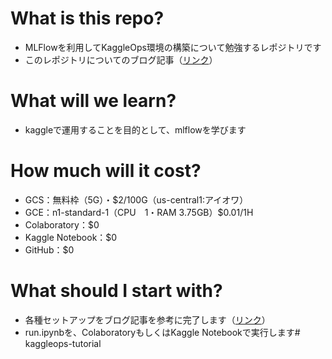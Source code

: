 # What is this repo?
- MLFlowを利用してKaggleOps環境の構築について勉強するレポジトリです
- このレポジトリについてのブログ記事（[リンク](https://recruit.gmo.jp/engineer/jisedai/blog/kaggleops-mlflow/)）

# What will we learn?
- kaggleで運用することを目的として、mlflowを学びます

# How much will it cost?
- GCS：無料枠（5G）・$2/100G（us-central1:アイオワ）
- GCE：n1-standard-1（CPU　1・RAM 3.75GB）$0.01/1H
- Colaboratory：$0
- Kaggle Notebook：$0
- GitHub：$0

# What should I start with?
- 各種セットアップをブログ記事を参考に完了します（[リンク](https://recruit.gmo.jp/engineer/jisedai/blog/kaggleops-mlflow/)）
- run.ipynbを、ColaboratoryもしくはKaggle Notebookで実行します# kaggleops-tutorial
